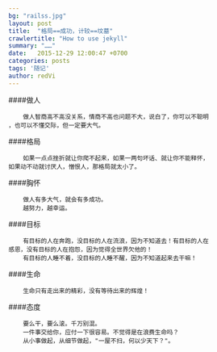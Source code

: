 ```yaml
---
bg: "railss.jpg"
layout: post
title:  "格局==成功，计较==坟墓"
crawlertitle: "How to use jekyll"
summary: "……"
date:   2015-12-29 12:00:47 +0700
categories: posts
tags: '随记'
author: redVi
---
```


####做人
	
		做人智商高不高没关系，情商不高也问题不大，说白了，你可以不聪明
	，也可以不懂交际，但一定要大气。

####格局
		
		如果一点点挫折就让你爬不起来，如果一两句坏话、就让你不能释怀，
	如果动不动就讨厌人，憎恨人，那格局就太小了。

####胸怀
	
		做人有多大气，就会有多成功。
		越努力，越幸运。

####目标
		
		有目标的人在奔跑，没目标的人在流浪，因为不知道去！有目标的人在
	感恩，没有目标的人在抱怨，因为觉得全世界欠他的！
		有目标的人睡不着，没目标的人睡不醒，因为不知道起来去干嘛！

####生命
	
		生命只有走出来的精彩，没有等待出来的辉煌！

####态度
		
		要么干，要么滚。千万别混。
		一件事交给你，应付一下很容易。不觉得是在浪费生命吗？
		从小事做起，从细节做起，"一屋不扫，何以少天下？"。


